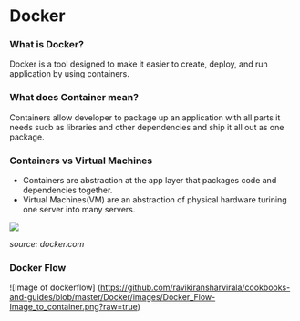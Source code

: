 # Docker

### What is Docker?
Docker is a tool designed to make it easier to create, deploy, and run application by using containers.

### What does Container mean?
Containers allow developer to package up an application with all parts it needs sucb as libraries and other dependencies and ship it all out as one package.

### Containers vs Virtual Machines
 - Containers are abstraction at the app layer that packages code and dependencies together.
 - Virtual Machines(VM) are an abstraction of physical hardware turining one server into many servers.

 <img src="https://www.docker.com/sites/default/files/d8/2018-11/container-vm-whatcontainer_2.png">
 
 *source: docker.com*

 ### Docker Flow

 ![Image of dockerflow]
 (https://github.com/ravikiransharvirala/cookbooks-and-guides/blob/master/Docker/images/Docker_Flow-Image_to_container.png?raw=true)